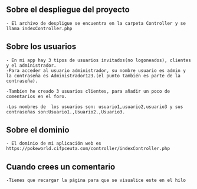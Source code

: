 ## Sobre el despliegue del proyecto
    - El archivo de despligue se encuentra en la carpeta Controller y se llama indexController.php

## Sobre los usuarios
    - En mi app hay 3 tipos de usuarios invitados(no logoneados), clientes y el administrador.
    -Para acceder al usuario administrador, su nombre usuario es admin y la contraseña es Administrador123.(el punto también es parte de la contraseña).

    -Tambíen he creado 3 usuarios clientes, para añadir un poco de comentarios en el foro.

    -Los nombres de  los usuarios son: usuario1,usuario2,usuario3 y sus contraseñas son:Usuario1.,Usuario2.,Usuario3.

## Sobre el dominio
    - El dominio de mi aplicación web es https://pokeworld.cifpceuta.com/controller/indexController.php
    
## Cuando crees un comentario
    -Tienes que recargar la página para que se visualice este en el hilo
